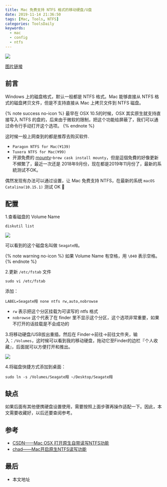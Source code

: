 ```yaml
---
title: Mac 免费支持 NTFS 格式的移动硬盘/U盘
date: 2019-11-14 21:36:50
tags: [Mac, Tools, NTFS]
categories: ToolsDaily
keywords:
  - mac
  - config
  - ntfs
---
```


![](https://gitee.com/michael_xiang/images/raw/master/dj-4595492_640.jpg)

[图片链接](https://pixabay.com/photos/dj-music-turntable-jockey-volume-4595492/)

## 前言

Windows 上的磁盘格式，默认一般都是 NTFS 格式。Mac 能够直接从 NTFS 格式的磁盘拷贝文件，但是不支持直接从 Mac 上拷贝文件到 NTFS 磁盘。

<!-- more -->

{% note success no-icon %}
最早在 OSX 10.5的时候，OSX 其实原生就支持直接写入 NTFS 的盘的，后来由于微软的限制，把这个功能给屏蔽了，我们可以通过命令行手动打开这个选项。
{% endnote %}

这时候一般上网查到的都是推荐去购买软件.
- `Paragon NTFS for Mac(¥139)`
- `Tuxera NTFS for Mac(¥99)`
- 开源免费的 [mounty](https://mounty.app/)-`brew cask install mounty`，但是這個免費的好像更新不頻繁了，最近一次还是 2018年9月份，现在都是2019年11月份了，最新的系統测试不OK。

偶然发现有办法可以通过设置，让 Mac 免费支持 NTFS，在最新的系统 `macOS Catalina(10.15.1)`  测试 OK 🤡 

## 配置

1.查看磁盘的 Volume Name

```
diskutil list
```

![](https://gitee.com/michael_xiang/images/raw/master/xEKXmB.png)

可以看到的这个磁盘名叫做 `Seagate翔`。

{% note warning no-icon %}
如果 Volume Name 有空格，用 `\040` 表示空格。
{% endnote %}

2.更新 `/etc/fstab` 文件

```
sudo vi /etc/fstab
```

添加：

```
LABEL=Seagate翔 none ntfs rw,auto,nobrowse
```

- `rw` 表示把这个分区挂载为可读写的 ntfs 格式
- `nobrowse` 这个代表了在 finder 里不显示这个分区，这个选项非常重要，如果不打开的话挂载是不会成功的

3.将移动硬盘/USB拔出重插，然后在 Finder->前往->前往文件夹，输入：`/Volumes`，这时候可以看到我的移动硬盘，拖动它至Finder的边栏『个人收藏』，后面就可以方便打开和推出。

![](https://gitee.com/michael_xiang/images/raw/master/rXEzLY.png)

4.将磁盘快捷方式添加到桌面：

```shell
sudo ln -s /Volumes/Seagate翔 ~/Desktop/Seagate翔
```

## 缺点

如果后面有其他便携硬盘设置使用，需要按照上面步骤再操作适配一下。因此，本文需要收藏好，以后还要查阅参考。

## 参考

- [CSDN——Mac OSX 打开原生自带读写NTFS功能](https://blog.csdn.net/linhai1028/article/details/79418924)
- [chad——Mac开启原生NTFS读写功能](https://chad-it.github.io/2018/06/25/Mac%E5%BC%80%E5%90%AF%E5%8E%9F%E7%94%9FNTFS%E8%AF%BB%E5%86%99%E5%8A%9F%E8%83%BD/)

## 最后

- 本文地址 []()